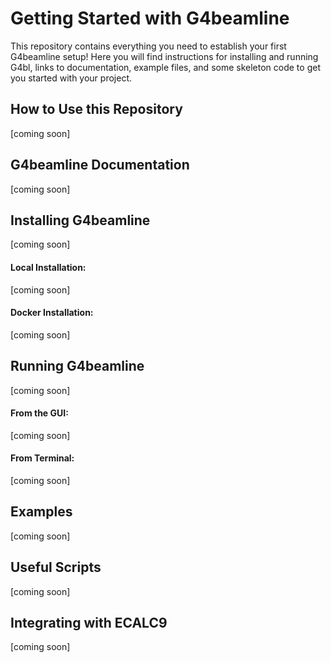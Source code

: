 # Getting Started with G4beamline
This repository contains everything you need to establish your first G4beamline setup! Here you will find instructions for installing and running G4bl, links to documentation, example files, and some skeleton code to get you started with your project.



## How to Use this Repository
[coming soon]



## G4beamline Documentation
[coming soon]



## Installing G4beamline
[coming soon]

#### Local Installation:
[coming soon]

#### Docker Installation:
[coming soon]



## Running G4beamline
[coming soon]

#### From the GUI:
[coming soon]

#### From Terminal:
[coming soon]



## Examples
[coming soon]



## Useful Scripts
[coming soon]



## Integrating with ECALC9
[coming soon]
